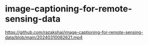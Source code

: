 # image-captioning-for-remote-sensing-data
https://github.com/razakshai/image-captioning-for-remote-sensing-data/blob/main/20240310082621.mp4

